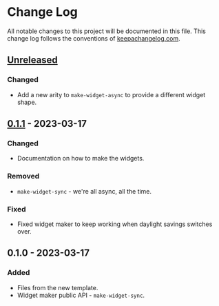# Change Log
All notable changes to this project will be documented in this file. This change log follows the conventions of [keepachangelog.com](http://keepachangelog.com/).

## [Unreleased]
### Changed
- Add a new arity to `make-widget-async` to provide a different widget shape.

## [0.1.1] - 2023-03-17
### Changed
- Documentation on how to make the widgets.

### Removed
- `make-widget-sync` - we're all async, all the time.

### Fixed
- Fixed widget maker to keep working when daylight savings switches over.

## 0.1.0 - 2023-03-17
### Added
- Files from the new template.
- Widget maker public API - `make-widget-sync`.

[Unreleased]: https://github.com/your-name/raindrops/compare/0.1.1...HEAD
[0.1.1]: https://github.com/your-name/raindrops/compare/0.1.0...0.1.1

